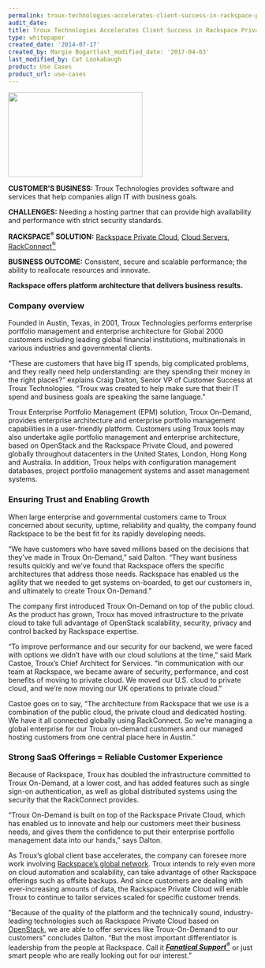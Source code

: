 ```yaml
---
permalink: troux-technologies-accelerates-client-success-in-rackspace-private-cloud/
audit_date:
title: Troux Technologies Accelerates Client Success in Rackspace Private Cloud
type: whitepaper
created_date: '2014-07-17'
created_by: Margie Bogartlast_modified_date: '2017-04-03'
last_modified_by: Cat Lookabaugh
product: Use Cases
product_url: use-cases
---
```


<a href="http://www.troux.com/">
   <img src="{% asset_path use-cases/troux-technologies-accelerates-client-success-in-rackspace-private-cloud/Trouxlogo.jpg %}" width="272" height="172" />
</a>

**CUSTOMER’S BUSINESS:** Troux Technologies provides software and
services that help companies align IT with business goals.

**CHALLENGES:** Needing a hosting partner that can provide high
availability and performance with strict security standards.

**RACKSPACE<sup>&reg;</sup> SOLUTION:** [Rackspace Private
Cloud](http://www.rackspace.com/cloud/private/), [Cloud
Servers](http://www.rackspace.com/cloud/servers/),
[RackConnect<sup>&reg;</sup>](http://www.rackspace.com/cloud/hybrid/rackconnect/)

**BUSINESS OUTCOME:** Consistent, secure and scalable performance; the
ability to reallocate resources and innovate.

**Rackspace offers platform architecture that delivers business results.**

### Company overview

Founded in Austin, Texas, in 2001, Troux Technologies performs
enterprise portfolio management and enterprise architecture for Global
2000 customers including leading global financial institutions,
multinationals in various industries and governmental clients.

“These are customers that have big IT spends, big complicated problems,
and they really need help understanding: are they spending their money
in the right places?” explains Craig Dalton, Senior VP of Customer
Success at Troux Technologies. “Troux was created to help make sure that
their IT spend and business goals are speaking the same language.”

Troux Enterprise Portfolio Management (EPM) solution, Troux On-Demand,
provides enterprise architecture and enterprise portfolio management
capabilities in a user-friendly platform. Customers using Troux tools
may also undertake agile portfolio management and enterprise
architecture, based on OpenStack and the Rackspace Private Cloud, and
powered globally throughout datacenters in the United States, London,
Hong Kong and Australia. In addition, Troux helps with configuration
management databases, project portfolio management systems and asset
management systems.

### Ensuring Trust and Enabling Growth

When large enterprise and governmental customers came to Troux concerned
about security, uptime, reliability and quality, the company found
Rackspace to be the best fit for its rapidly developing needs.

“We have customers who have saved millions based on the decisions that
they’ve made in Troux On-Demand,” said Dalton. “They want business
results quickly and we’ve found that Rackspace offers the specific
architectures that address those needs. Rackspace has enabled us the
agility that we needed to get systems on-boarded, to get our customers
in, and ultimately to create Troux On-Demand.”

The company first introduced Troux On-Demand on top of the public cloud.
As the product has grown, Troux has moved infrastructure to the private
cloud to take full advantage of OpenStack scalability, security, privacy
and control backed by Rackspace expertise.

“To improve performance and our security for our backend, we were faced
with options we didn’t have with our cloud solutions at the time,” said
Mark Castoe, Troux’s Chief Architect for Services. “In communication
with our team at Rackspace, we became aware of security, performance,
and cost benefits of moving to private cloud. We moved our U.S. cloud to
private cloud, and we’re now moving our UK operations to private cloud.”

Castoe goes on to say, “The architecture from Rackspace that we use is a
combination of the public cloud, the private cloud and dedicated
hosting. We have it all connected globally using RackConnect. So we’re
managing a global enterprise for our Troux on-demand customers and our
managed hosting customers from one central place here in Austin.”

### Strong SaaS Offerings = Reliable Customer Experience

Because of Rackspace, Troux has doubled the infrastructure committed to
Troux On-Demand, at a lower cost, and has added features such as single
sign-on authentication, as well as global distributed systems using the
security that the RackConnect provides.

“Troux On-Demand is built on top of the Rackspace Private Cloud, which
has enabled us to innovate and help our customers meet their business
needs, and gives them the confidence to put their enterprise portfolio
management data into our hands,” says Dalton.

As Troux’s global client base accelerates, the company can foresee more
work involving [Rackspace’s global
network](http://www.rackspace.com/about/datacenters/). Troux intends to
rely even more on cloud automation and scalability, can take advantage
of other Rackspace offerings such as offsite backups. And since
customers are dealing with ever-increasing amounts of data, the
Rackspace Private Cloud will enable Troux to continue to tailor services
scaled for specific customer trends.

”Because of the quality of the platform and the technically sound,
industry-leading technologies such as Rackspace Private Cloud based on
[OpenStack](http://www.rackspace.com/cloud/openstack/), we are able to
offer services like Troux-On-Demand to our customers” concludes Dalton.
“But the most important differentiator is leadership from the people at
Rackspace. Call it [***Fanatical
Support<sup>&reg;</sup>***](http://www.rackspace.com/about/whyrackspace/) or
just smart people who are really looking out for our interest.”
